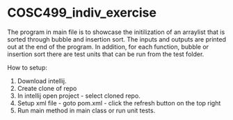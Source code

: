 # COSC499_indiv_exercise
The program in main file is to showcase the initilization of an arraylist that is sorted through bubble and insertion sort. The inputs and outputs are printed out at the end of the program. In addition, for each function, bubble or insertion sort there are test units that can be run from the test folder. 

How to setup: 
1. Download intellij. 
2. Create clone of repo
3. In intellij open project - select cloned repo. 
4. Setup xml file - goto pom.xml - click the refresh button on the top right
5. Run main method in main class or run unit tests. 
